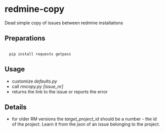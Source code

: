 # redmine-copy
Dead simple copy of issues between redmine installations

## Preparations
<code>
  pip install requests getpass
</code>

## Usage
- customize _defaults.py_
- call _rmcopy.py [issue_nr]_
- returns the link to the issue or reports the error

## Details
- for older RM versions the _target_project_id_ should be a number - the id of the project. Learn it from the json of an issue belonging to the project.

